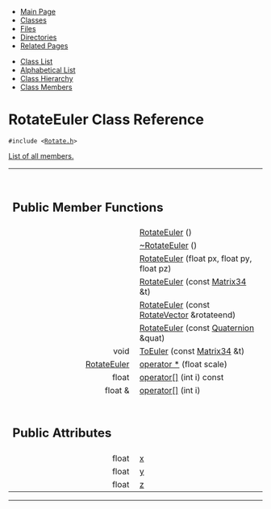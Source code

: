 <div class="tabs">

- [Main Page](index.md)
- <span id="current">[Classes](annotated.md)</span>
- [Files](files.md)
- [Directories](dirs.md)
- [Related Pages](pages.md)

</div>

<div class="tabs">

- [Class List](annotated.md)
- [Alphabetical List](classes.md)
- [Class Hierarchy](hierarchy.md)
- [Class Members](functions.md)

</div>

# RotateEuler Class Reference

`#include <`<a href="Rotate_8h-source.md" class="el"><code>Rotate.h</code></a>`>`

[List of all members.](classRotateEuler-members.md)

<table data-border="0" data-cellpadding="0" data-cellspacing="0">
<colgroup>
<col style="width: 50%" />
<col style="width: 50%" />
</colgroup>
<tbody>
<tr>
<td></td>
<td></td>
</tr>
<tr>
<td colspan="2"><br />
&#10;<h2 id="public-member-functions">Public Member Functions</h2></td>
</tr>
<tr>
<td class="memItemLeft" style="text-align: right;" data-nowrap="" data-valign="top"> </td>
<td class="memItemRight" data-valign="bottom"><a href="classRotateEuler.md#5ce146e24525381f1eb98621c6f4aa4d" class="el">RotateEuler</a> ()</td>
</tr>
<tr>
<td class="memItemLeft" style="text-align: right;" data-nowrap="" data-valign="top"> </td>
<td class="memItemRight" data-valign="bottom"><a href="classRotateEuler.md#93379c720718c658180f968389534948" class="el">~RotateEuler</a> ()</td>
</tr>
<tr>
<td class="memItemLeft" style="text-align: right;" data-nowrap="" data-valign="top"> </td>
<td class="memItemRight" data-valign="bottom"><a href="classRotateEuler.md#a978b1433d397cbfd0c9f19249cba3be" class="el">RotateEuler</a> (float px, float py, float pz)</td>
</tr>
<tr>
<td class="memItemLeft" style="text-align: right;" data-nowrap="" data-valign="top"> </td>
<td class="memItemRight" data-valign="bottom"><a href="classRotateEuler.md#7b6e9a2fd95894621972c3b02da17a61" class="el">RotateEuler</a> (const <a href="classMatrix34.md" class="el">Matrix34</a> &amp;t)</td>
</tr>
<tr>
<td class="memItemLeft" style="text-align: right;" data-nowrap="" data-valign="top"> </td>
<td class="memItemRight" data-valign="bottom"><a href="classRotateEuler.md#cc72cb5d66ff4594d4c5098db5d96f22" class="el">RotateEuler</a> (const <a href="classRotateVector.md" class="el">RotateVector</a> &amp;rotateend)</td>
</tr>
<tr>
<td class="memItemLeft" style="text-align: right;" data-nowrap="" data-valign="top"> </td>
<td class="memItemRight" data-valign="bottom"><a href="classRotateEuler.md#cf885ad534fde0fc3719f475cac16996" class="el">RotateEuler</a> (const <a href="classQuaternion.md" class="el">Quaternion</a> &amp;quat)</td>
</tr>
<tr>
<td class="memItemLeft" style="text-align: right;" data-nowrap="" data-valign="top">void </td>
<td class="memItemRight" data-valign="bottom"><a href="classRotateEuler.md#8f1365451d0a000d20f87118bd6885ea" class="el">ToEuler</a> (const <a href="classMatrix34.md" class="el">Matrix34</a> &amp;t)</td>
</tr>
<tr>
<td class="memItemLeft" style="text-align: right;" data-nowrap="" data-valign="top"><a href="classRotateEuler.md" class="el">RotateEuler</a> </td>
<td class="memItemRight" data-valign="bottom"><a href="classRotateEuler.md#96584d9de4ff7736522ad6c978f789c5" class="el">operator *</a> (float scale)</td>
</tr>
<tr>
<td class="memItemLeft" style="text-align: right;" data-nowrap="" data-valign="top">float </td>
<td class="memItemRight" data-valign="bottom"><a href="classRotateEuler.md#56bd1e633f412f07706e05b60f9eb2bc" class="el">operator[]</a> (int i) const</td>
</tr>
<tr>
<td class="memItemLeft" style="text-align: right;" data-nowrap="" data-valign="top">float &amp; </td>
<td class="memItemRight" data-valign="bottom"><a href="classRotateEuler.md#afa3b3be64f86f689de4bf05a470fc17" class="el">operator[]</a> (int i)</td>
</tr>
<tr>
<td colspan="2"><br />
&#10;<h2 id="public-attributes">Public Attributes</h2></td>
</tr>
<tr>
<td class="memItemLeft" style="text-align: right;" data-nowrap="" data-valign="top">float </td>
<td class="memItemRight" data-valign="bottom"><a href="classRotateEuler.md#9dd4e461268c8034f5c8564e155c67a6" class="el">x</a></td>
</tr>
<tr>
<td class="memItemLeft" style="text-align: right;" data-nowrap="" data-valign="top">float </td>
<td class="memItemRight" data-valign="bottom"><a href="classRotateEuler.md#415290769594460e2e485922904f345d" class="el">y</a></td>
</tr>
<tr>
<td class="memItemLeft" style="text-align: right;" data-nowrap="" data-valign="top">float </td>
<td class="memItemRight" data-valign="bottom"><a href="classRotateEuler.md#fbade9e36a3f36d3d676c1b808451dd7" class="el">z</a></td>
</tr>
</tbody>
</table>

------------------------------------------------------------------------

<span id="_details"></span>

